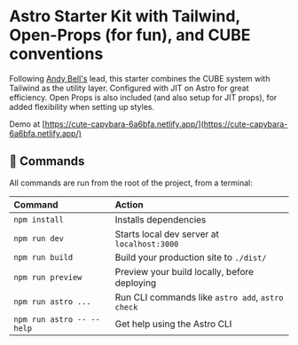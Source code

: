 # Astro Starter Kit with Tailwind, Open-Props (for fun), and CUBE conventions

Following [Andy Bell's](https://andy-bell.co.uk/) lead, this starter combines the CUBE system with Tailwind as the utility layer. Configured with JIT on Astro for great efficiency. Open Props is also included (and also setup for JIT props), for added flexibility when setting up styles.

Demo at [https://cute-capybara-6a6bfa.netlify.app/](https://cute-capybara-6a6bfa.netlify.app/)

## 🧞 Commands

All commands are run from the root of the project, from a terminal:

| Command                   | Action                                           |
| :------------------------ | :----------------------------------------------- |
| `npm install`             | Installs dependencies                            |
| `npm run dev`             | Starts local dev server at `localhost:3000`      |
| `npm run build`           | Build your production site to `./dist/`          |
| `npm run preview`         | Preview your build locally, before deploying     |
| `npm run astro ...`       | Run CLI commands like `astro add`, `astro check` |
| `npm run astro -- --help` | Get help using the Astro CLI                     |
